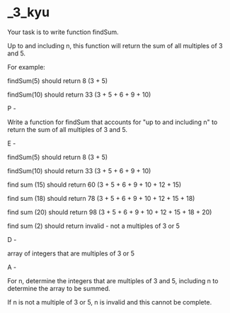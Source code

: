 # \_3_kyu

Your task is to write function findSum.

Up to and including n, this function will return the sum of all multiples of 3 and 5.

For example:

findSum(5) should return 8 (3 + 5)

findSum(10) should return 33 (3 + 5 + 6 + 9 + 10)

P -

Write a function for findSum that accounts for "up to and including n" to return the sum of all multiples of 3 and 5.

E -

findSum(5) should return 8 (3 + 5)

findSum(10) should return 33 (3 + 5 + 6 + 9 + 10)

find sum (15) should return 60 (3 + 5 + 6 + 9 + 10 + 12 + 15)

find sum (18) should return 78 (3 + 5 + 6 + 9 + 10 + 12 + 15 + 18)

find sum (20) should return 98 (3 + 5 + 6 + 9 + 10 + 12 + 15 + 18 + 20)

find sum (2) should return invalid - not a multiples of 3 or 5

D -

array of integers that are multiples of 3 or 5

A -

For n, determine the integers that are multiples of 3 and 5, including n to determine the array to be summed.

If n is not a multiple of 3 or 5, n is invalid and this cannot be complete.
